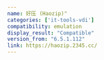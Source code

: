 ```yaml
---
name: 好压 (Haozip)"
categories: ['it-tools-vdi']
compatibility: emulation
display_result: "Compatible"
version_from: "6.5.1.112"
link: https://haozip.2345.cc/
---
```

